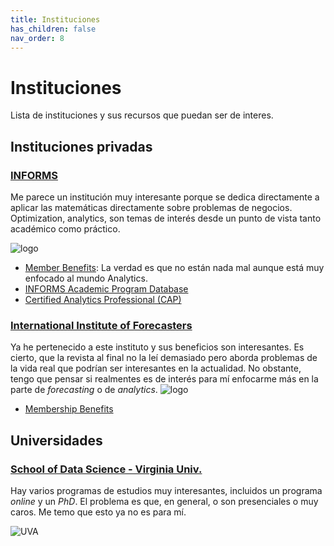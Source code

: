 ```yaml
---
title: Instituciones
has_children: false
nav_order: 8
---
```


# Instituciones

Lista de instituciones y sus recursos que puedan ser de interes. 

## Instituciones privadas

### [INFORMS](https://www.informs.org/) 
Me parece un institución muy interesante porque se dedica directamente a aplicar las matemáticas directamente sobre problemas de negocios. Optimization, analytics, son temas de interés desde un punto de vista tanto académico como práctico.

![logo](https://sonic.northwestern.edu/wp-content/uploads/2016/02/INFORMS-3.jpg)

- [Member Benefits](https://www.informs.org/About-INFORMS/Member-Benefits): La verdad es que no están nada mal aunque está muy enfocado al mundo Analytics. 
- [INFORMS Academic Program Database](https://www.informs.org/Resource-Center/INFORMS-Academic-Program-Database)
- [Certified Analytics Professional (CAP)](https://www.certifiedanalytics.org/index.php)


###  [International Institute of Forecasters](https://forecasters.org/)
Ya he pertenecido a este instituto y sus beneficios son interesantes. Es cierto, que la revista al final no la leí demasiado pero aborda problemas de la vida real que podrían ser interesantes en la actualidad. No obstante, tengo que pensar si realmentes es de interés para mí enfocarme más en la parte de *forecasting* o de *analytics*.
![logo](https://forecasters.org/wp-content/themes/forecasters/images/logo-new.png)

- [Membership Benefits](https://forecasters.org/membership/benefits/)

## Universidades

### [School of Data Science - Virginia Univ.](https://datascience.virginia.edu/)

Hay varios programas de estudios muy interesantes, incluidos un programa *online* y un *PhD*. El problema es que, en general, o son presenciales o muy caros. Me temo que esto ya no es para  mí.

![UVA](https://news.virginia.edu/sites/default/files/dss_collage_header_3-2.jpg)

